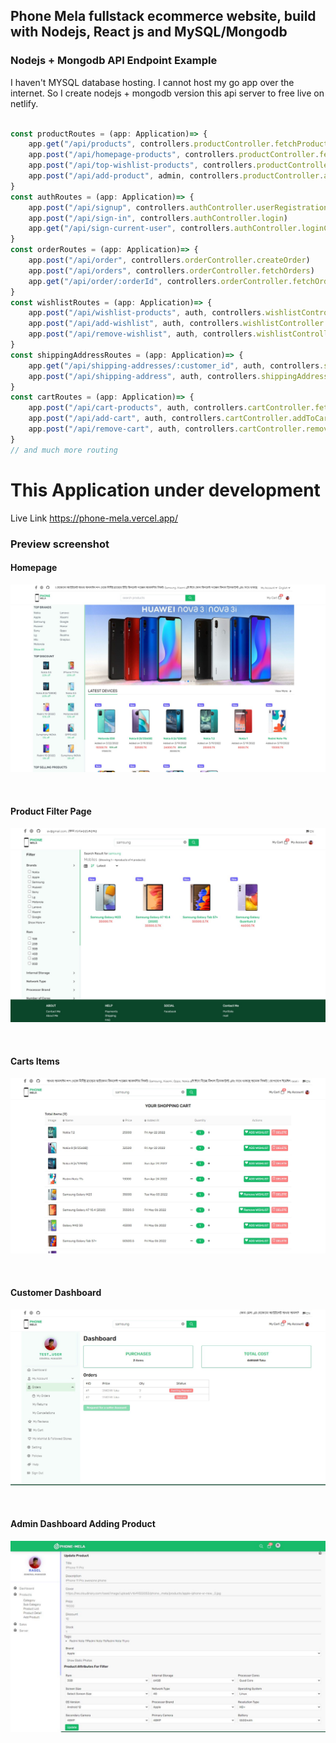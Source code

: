 ## Phone Mela fullstack ecommerce website, build with Nodejs, React js and MySQL/Mongodb


### Nodejs + Mongodb API Endpoint Example
I haven't MYSQL database hosting. I cannot host my go app over the internet.
So I create nodejs + mongodb version this api server to free live on netlify.

```js

const productRoutes = (app: Application)=> {
	app.get("/api/products", controllers.productController.fetchProducts)
	app.post("/api/homepage-products", controllers.productController.fetchHomePageProducts)
	app.post("/api/top-wishlist-products", controllers.productController.topWishlistProducts)
	app.post("/api/add-product", admin, controllers.productController.addProduct)
}
const authRoutes = (app: Application)=> {		
	app.post("/api/signup", controllers.authController.userRegistration)
	app.post("/api/sign-in", controllers.authController.login)
	app.get("/api/sign-current-user", controllers.authController.loginCurrentUser)
}
const orderRoutes = (app: Application)=> {		
	app.post("/api/order", controllers.orderController.createOrder)
	app.post("/api/orders", controllers.orderController.fetchOrders)
	app.get("/api/order/:orderId", controllers.orderController.fetchOrder)
}
const wishlistRoutes = (app: Application)=> {
	app.post("/api/wishlist-products", auth, controllers.wishlistController.fetchWishlistProducts)
	app.post("/api/add-wishlist", auth, controllers.wishlistController.addToWishlist)	  
	app.post("/api/remove-wishlist", auth, controllers.wishlistController.removeToWishlist)
}
const shippingAddressRoutes = (app: Application)=> {
	app.get("/api/shipping-addresses/:customer_id", auth, controllers.shippingAddressController.getShippingAddress)
	app.post("/api/shipping-address", auth, controllers.shippingAddressController.addShippingAddress)
}
const cartRoutes = (app: Application)=> {		
	app.post("/api/cart-products", auth, controllers.cartController.fetchCartProducts)
	app.post("/api/add-cart", auth, controllers.cartController.addToCart)
	app.post("/api/remove-cart", auth, controllers.cartController.removeToCart)
}
// and much more routing
```


# This Application under development 

Live Link https://phone-mela.vercel.app/

### Preview screenshot

#### Homepage
![preview-image](preview/2022-03-19_020533.png)

<br/>

#### Product Filter Page
![preview-image](preview/2022-05-06_203317.jpg)

<br/>

#### Carts Items
![preview-image](preview/2022-05-06_203542.jpg)



<br/>

####  Customer Dashboard
![preview-image](preview/user-dashboard.jpg)


<br/>

####  Admin Dashboard Adding Product
![preview-image](preview/adding-product.jpg)


